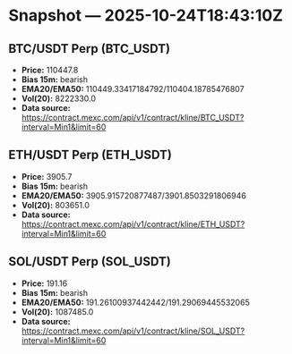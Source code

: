 # Snapshot — 2025-10-24T18:43:10Z

## BTC/USDT Perp (BTC_USDT)
- **Price:** 110447.8
- **Bias 15m:** bearish
- **EMA20/EMA50:** 110449.33417184792/110404.18785476807
- **Vol(20):** 8222330.0
- **Data source:** https://contract.mexc.com/api/v1/contract/kline/BTC_USDT?interval=Min1&limit=60

## ETH/USDT Perp (ETH_USDT)
- **Price:** 3905.7
- **Bias 15m:** bearish
- **EMA20/EMA50:** 3905.915720877487/3901.8503291806946
- **Vol(20):** 803651.0
- **Data source:** https://contract.mexc.com/api/v1/contract/kline/ETH_USDT?interval=Min1&limit=60

## SOL/USDT Perp (SOL_USDT)
- **Price:** 191.16
- **Bias 15m:** bearish
- **EMA20/EMA50:** 191.26100937442442/191.29069445532065
- **Vol(20):** 1087485.0
- **Data source:** https://contract.mexc.com/api/v1/contract/kline/SOL_USDT?interval=Min1&limit=60
